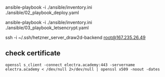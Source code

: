 ansible-playbook -i ./ansible/inventory.ini ./ansible/02_playbook_deploy.yaml    

ansible-playbook -i ./ansible/inventory.ini ./ansible/03_playbook_letsencrypt.yaml

ssh -i ~/.ssh/hetzner_server_draw2d-backend root@167.235.26.49

## check certificate

```ssh
openssl s_client -connect electra.academy:443 -servername electra.academy < /dev/null 2>/dev/null | openssl x509 -noout -dates         


```